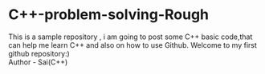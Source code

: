 # C++-problem-solving-Rough
This is a sample repository , i am going to post some C++ basic code,that can help me learn C++ and also on  how to use Github. Welcome to my first github repository:)
<br>
Author - Sai(C++)
